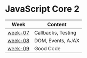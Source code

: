 # JavaScript Core 2

| Week                           | Content            |
| ------------------------------ | ------------------ |
| [week-07](./week-07/lesson.md) | Callbacks, Testing |
| [week-08](./week-08/lesson.md) | DOM, Events, AJAX  |
| [week-09](./week-09/lesson.md) | Good Code          |
